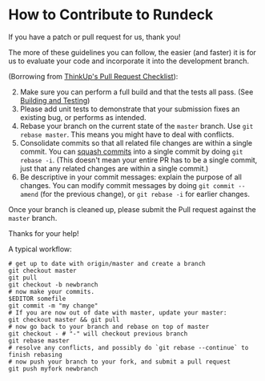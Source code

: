 # How to Contribute to Rundeck

If you have a patch or pull request for us, thank you!  

The more of these guidelines you can follow, the easier (and faster) it is for us to evaluate your code and incorporate it into the development branch.

(Borrowing from [ThinkUp's Pull Request Checklist](https://github.com/ginatrapani/thinkup/wiki/Developer-Guide:-Pull-Request-Checklist)):

2. Make sure you can perform a full build and that the tests all pass. (See [Building and Testing])
3. Please add unit tests to demonstrate that your submission fixes an existing bug, or performs as intended.
1. Rebase your branch on the current state of the `master` branch. Use `git rebase master`.
   This means you might have to deal with conflicts.
1. Consolidate commits so that all related file changes are within a single commit.
   You can [squash commits](http://www.gitready.com/advanced/2009/02/10/squashing-commits-with-rebase.html)
   into a single commit by doing `git rebase -i`.  (This doesn't mean your entire PR has to be a single commit, just that
   any related changes are within a single commit.)
2. Be descriptive in your commit messages: explain the purpose of all changes.
   You can modify commit messages by doing `git commit --amend` (for the previous change),
   or `git rebase -i` for earlier changes.

Once your branch is cleaned up, please submit the Pull request against the `master` branch.

Thanks for your help!

A typical workflow:

~~~ {.sh}
# get up to date with origin/master and create a branch
git checkout master
git pull
git checkout -b newbranch
# now make your commits.  
$EDITOR somefile
git commit -m "my change"
# If you are now out of date with master, update your master:
git checkout master && git pull
# now go back to your branch and rebase on top of master
git checkout - # "-" will checkout previous branch
git rebase master
# resolve any conflicts, and possibly do `git rebase --continue` to finish rebasing
# now push your branch to your fork, and submit a pull request
git push myfork newbranch
~~~


[Building and Testing]: https://github.com/rundeck/rundeck/wiki/Building-and-Testing

